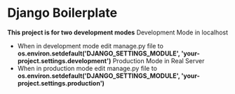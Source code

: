 # Django Boilerplate

**This project is for two development modes**
Development Mode in localhost
- When in development mode edit manage.py file to **os.environ.setdefault('DJANGO_SETTINGS_MODULE', 'your-project.settings.development')**
Production Mode in Real Server
- When in production mode edit manage.py file to **os.environ.setdefault('DJANGO_SETTINGS_MODULE', 'your-project.settings.production')**